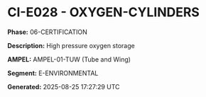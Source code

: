 # CI-E028 - OXYGEN-CYLINDERS

**Phase:** 06-CERTIFICATION

**Description:** High pressure oxygen storage

**AMPEL:** AMPEL-01-TUW (Tube and Wing)

**Segment:** E-ENVIRONMENTAL

**Generated:** 2025-08-25 17:27:29 UTC
